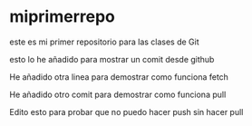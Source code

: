 # miprimerrepo
este es mi primer repositorio para las clases de Git

esto lo he añadido para mostrar un comit desde github 

He añadido otra linea para demostrar como funciona fetch 

He añadido otro comit para demostrar como funciona pull

Edito esto para probar que no puedo hacer push sin hacer pull
